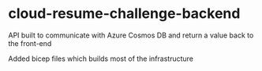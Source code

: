 # cloud-resume-challenge-backend

API built to communicate with Azure Cosmos DB and return a value back to the front-end

Added bicep files which builds most of the infrastructure
